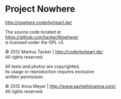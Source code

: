 # Project Nowhere

http://nowhere.coderbyheart.de/

The source code located at  
https://github.com/tacker/Nowhere/  
is licensed under the GPL v3.

© 2012 Markus Tacker | http://coderbyheart.de/  
All rights reserved.  

All texts and photos are copyrighted,  
its usage or reproduction requires exclusive  
written permission.

© 2012 Anna Meyer | http://www.sayhellotoanna.com/  
All rights reserved.  
